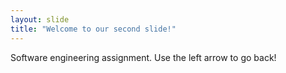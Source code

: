 ```yaml
---
layout: slide
title: "Welcome to our second slide!"
---
```

Software engineering assignment.
Use the left arrow to go back!
